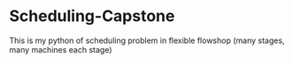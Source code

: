 # Scheduling-Capstone
This is my python of scheduling problem in flexible flowshop (many stages, many machines each stage)
